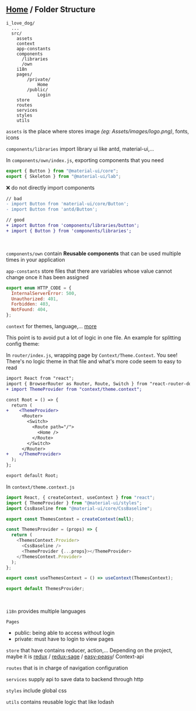 ## [Home](../README.md) / Folder Structure

```
i_love_dog/
  ...
  src/
    assets
    context
    app-constants
    components
      /libraries
      /own
    i18n
    pages/
        /private/
            Home
        /public/
            Login
    store
    routes
    services
    styles
    utils
```

`assets` is the place where stores image _(eg: Assets/images/logo.png)_, fonts, icons
<br/>

`components/libraries` import library ui like antd, material-ui,...

In `components/own/index.js`, exporting components that you need

```js
export { Button } from "@material-ui/core";
export { Skeleton } from "@material-ui/lab";
```

:x: do not directly import components

```diff
// bad
- import Button from 'material-ui/core/Button';
- import Button from 'antd/Button';

// good
+ import Button from 'components/libraries/button';
+ import { Button } from 'components/libraries';
```

<br/>

`components/own` contain **Reusable components** that can be used multiple times in your application
<br/>

`app-constants` store files that there are variables whose value cannot change once it has been assigned

```js
export enum HTTP_CODE = {
  InternalServerError: 500,
  Unauthorized: 401,
  Forbidden: 403,
  NotFound: 404,
};
```

`context` for themes, language,... [more](https://reactjs.org/docs/Context.html#when-to-use-Context)

This point is to avoid put a lot of logic in one file. An example for splitting config theme:

In `router/index.js`, wrapping page by `Context/Theme.Context`. You see! There's no logic theme in that file and what's more code seem to easy to read

```diff
import React from "react";
import { BrowserRouter as Router, Route, Switch } from "react-router-dom";
+ import ThemeProvider from "context/theme.context";

const Root = () => {
  return (
+    <ThemeProvider>
      <Router>
        <Switch>
          <Route path="/">
            <Home />
          </Route>
        </Switch>
      </Router>
+    </ThemeProvider>
  );
};

export default Root;
```

In `context/theme.context.js`

```js
import React, { createContext, useContext } from "react";
import { ThemeProvider } from "@material-ui/styles";
import CssBaseline from "@material-ui/core/CssBaseline";

export const ThemesContext = createContext(null);

const ThemesProvider = (props) => {
  return (
    <ThemesContext.Provider>
      <CssBaseline />
      <ThemeProvider {...props}></ThemeProvider>
    </ThemesContext.Provider>
  );
};

export const useThemesContext = () => useContext(ThemesContext);

export default ThemesProvider;
```

<br/>

`i18n` provides multiple languages
<br/>

`Pages`

- public: being able to access without login
- private: must have to login to view pages
  <br/>

`store` that have contains reducer, action,... Depending on the project, maybe it is [redux](https://redux.js.org) / [redux-sage](https://redux-saga.js.org/) / [easy-peasy](https://easy-peasy.vercel.app)/ Context-api
<br/>

`routes` that is in charge of navigation configuration
<br/>

`services` supply api to save data to backend through http
<br/>

`styles` include global css
<br/>

`utils` contains reusable logic that like lodash

